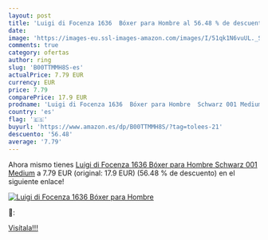```yaml
---
layout: post
title: 'Luigi di Focenza 1636  Bóxer para Hombre al 56.48 % de descuento'
date: 
image: 'https://images-eu.ssl-images-amazon.com/images/I/51qk1N6vuUL._SL200_.jpg'
comments: true
category: ofertas
author: ring
slug: 'B00TTMMH8S-es'
actualPrice: 7.79 EUR
currency: EUR
price: 7.79
comparePrice: 17.9 EUR
prodname: 'Luigi di Focenza 1636  Bóxer para Hombre  Schwarz 001 Medium'
country: 'es'
flag: '🇪🇸'
buyurl: 'https://www.amazon.es/dp/B00TTMMH8S/?tag=tolees-21'
descuento: '56.48'
average: '7.79'
---
```


Ahora mismo tienes [Luigi di Focenza 1636  Bóxer para Hombre  Schwarz 001 Medium](https://www.amazon.es/dp/B00TTMMH8S/?tag=tolees-21) a 7.79 EUR (original: 17.9 EUR) (56.48 %  de descuento) en el siguiente enlace!

[![Luigi di Focenza 1636  Bóxer para Hombre](https://images-eu.ssl-images-amazon.com/images/I/51qk1N6vuUL._SL200_.jpg)](https://www.amazon.es/dp/B00TTMMH8S/?tag=tolees-21)

🔎:


[Visítala!!!](https://www.amazon.es/dp/B00TTMMH8S/?tag=tolees-21)
